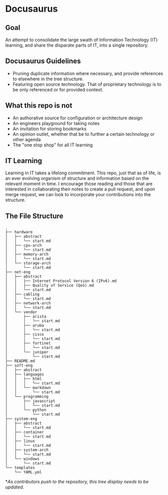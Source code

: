 # Docusaurus


## Goal
An attempt to consolidate the large swath of Information Technology (IT) learning, and share the disparate parts of IT, into a single repository.

## Docusaurus Guidelines

- Pruning duplicate information where necessary, and provide references to elsewhere in the tree structure.
- Featuring open source technology. That of proprietary technology is to be only referenced or for provided context.

## What this repo is not

- An authorative source for configuration or architecture design
- An engineers playground for taking notes 
- An invitation for storing bookmarks
- An opinion outlet, whether that be to further a certain technology or other agenda
- The "one stop shop" for all IT learning

## IT Learning

Learning in IT takes a lifelong commitment. This repo, just that as of life, is an ever evolving organism of structure and information based on the relevant moment in time. I encourage those reading and those that are interested in collaborating their notes to create a pull request, and upon merge request, we can look to incorporate your contributions into the structure.

## The File Structure

```
.
├── hardware
│   ├── abstract
│   │   └── start.md
│   ├── cpu-arch
│   │   └── start.md
│   ├── memory-arch
│   │   └── start.md
│   └── storage-arch
│       └── start.md
├── net-eng
│   ├── abstract
│   │   ├── Internet Protocol Version 6 (IPv6).md
│   │   ├── Quality of Service (QoS).md
│   │   └── start.md
│   ├── cabling
│   │   └── start.md
│   ├── network-arch
│   │   └── start.md
│   └── vendor
│       ├── arista
│       │   └── start.md
│       ├── aruba
│       │   └── start.md
│       ├── cisco
│       │   └── start.md
│       ├── fortinet
│       │   └── start.md
│       └── juniper
│           └── start.md
├── README.md
├── soft-eng
│   ├── abstract
│   ├── languages
│   │   ├── html
│   │   │   └── start.md
│   │   └── markdown
│   │       └── start.md
│   └── programming
│       ├── javascript
│       │   └── start.md
│       └── python
│           └── start.md
├── system-eng
│   ├── abstract
│   │   └── start.md
│   ├── container
│   │   └── start.md
│   ├── linux
│   │   └── start.md
│   ├── system-arch
│   │   └── start.md
│   └── windows
│       └── start.md
└── templates
    └── YAML.yml
```

**As contributors push to the repository, this tree display needs to be updated.*